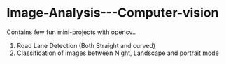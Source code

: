 # Image-Analysis---Computer-vision
Contains few fun mini-projects with opencv..
1. Road Lane Detection (Both Straight and curved)
2. Classification of images between Night, Landscape and portrait mode
